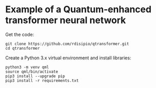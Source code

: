 # Example of a Quantum-enhanced transformer neural network

Get the code:

```
git clone https://github.com/rdisipio/qtransformer.git
cd qtransformer
```

Create a Python 3.x virtual environment and install libraries:
```
python3 -m venv qml
source qml/bin/activate
pip3 install --upgrade pip
pip3 install -r requirements.txt
```

